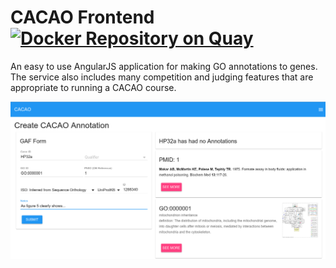 # CACAO Frontend [![Docker Repository on Quay](https://quay.io/repository/tamu_cpt/cacao-frontend/status "Docker Repository on Quay")](https://quay.io/repository/tamu_cpt/cacao-frontend)

An easy to use AngularJS application for making GO annotations to genes. The
service also includes many competition and judging features that are
appropriate to running a CACAO course.

![](media/screenshot.png)
